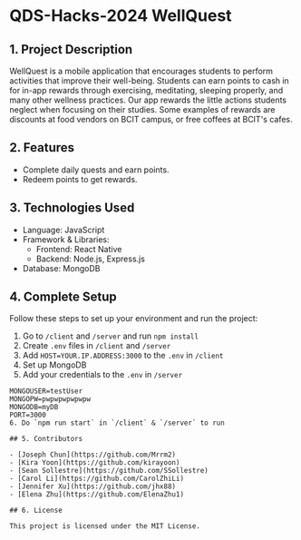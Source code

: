 # QDS-Hacks-2024 WellQuest

## 1. Project Description

WellQuest is a mobile application that encourages students to perform activities that improve their well-being. Students can earn points to cash in for in-app rewards through exercising, meditating, sleeping properly, and many other wellness practices. Our app rewards the little actions students neglect when focusing on their studies. Some examples of rewards are discounts at food vendors on BCIT campus, or free coffees at BCIT's cafes.

## 2. Features

- Complete daily quests and earn points.
- Redeem points to get rewards.

## 3. Technologies Used

- Language: JavaScript
- Framework & Libraries:
  - Frontend: React Native
  - Backend: Node.js, Express.js
- Database: MongoDB

## 4. Complete Setup

Follow these steps to set up your environment and run the project:
1. Go to `/client` and `/server` and run `npm install`
2. Create `.env` files in `/client` and `/server`
3. Add `HOST=YOUR.IP.ADDRESS:3000` to the `.env` in `/client`
4. Set up MongoDB
5. Add your credentials to the `.env` in `/server`
```.env
MONGOUSER=testUser
MONGOPW=pwpwpwpwpwpw
MONGODB=myDB
PORT=3000
6. Do `npm run start` in `/client` & `/server` to run

## 5. Contributors

- [Joseph Chun](https://github.com/Mrrm2)
- [Kira Yoon](https://github.com/kirayoon)
- [Sean Sollestre](https://github.com/SSollestre)
- [Carol Li](https://github.com/CarolZhiLi)
- [Jennifer Xu](https://github.com/jhx88)
- [Elena Zhu](https://github.com/ElenaZhu1)

## 6. License

This project is licensed under the MIT License.
